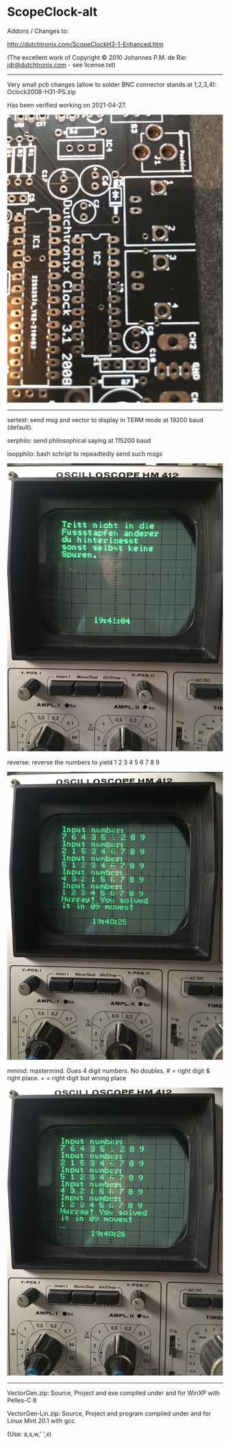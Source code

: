 # ScopeClock-alt

Addons / Changes to:

http://dutchtronix.com/ScopeClockH3-1-Enhanced.htm

(The excellent work of Copyright © 2010 Johannes P.M. de Rie: jdr@dutchtronix.com - see license.txt)

---

Very small pcb changes (allow to solder BNC connector stands at 1,2,3,4): Oclock2008-H31-PS.zip

Has been verified working on 2021-04-27.

![pcb_changes](https://github.com/petersieg/ScopeClock-alt/blob/main/pcb_changes.jpeg)

---

sertest: send msg and vector to display in TERM mode at 19200 baud (default).

serphilo: send philosophical saying at 115200 baud

loopphilo: bash schript to repeadtedly send such msgs

![serphilo](https://github.com/petersieg/ScopeClock-alt/blob/main/serphilo.jpeg)

reverse: reverse the numbers to yield 1 2 3 4 5 6 7 8 9

![reverse](https://github.com/petersieg/ScopeClock-alt/blob/main/reverse.jpeg)

mmind: mastermind. Gues 4 digit numbers. No doubles. # = right digit & right place. + = right digit but wrong place

![serphilo](https://github.com/petersieg/ScopeClock-alt/blob/main/mmind.jpeg)

---

VectorGen.zip: Source, Project and exe compiled under and for WinXP with Pelles-C 8

VectorGen-Lin.zip: Source, Project and program compiled under and for Linux Mint 20.1 with gcc

(Use: a,s,w,' ',x)
  

